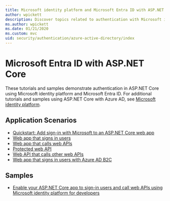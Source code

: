 ```yaml
---
title: Microsoft identity platform and Microsoft Entra ID with ASP.NET Core
author: wpickett
description: Discover topics related to authentication with Microsoft identity platform Microsoft Entra ID for web apps and APIs in ASP.NET Core.
ms.author: wpickett
ms.date: 01/21/2020
ms.custom: mvc
uid: security/authentication/azure-active-directory/index
---
```

# Microsoft Entra ID with ASP.NET Core

These tutorials and samples demonstrate authentication in ASP.NET Core using Microsoft identity platform and Microsoft Entra ID. For additional tutorials and samples using ASP.NET Core with Azure AD, see [Microsoft identity platform](/azure/active-directory/develop/).

## Application Scenarios

* [Quickstart: Add sign-in with Microsoft to an ASP.NET Core web app](/azure/active-directory/develop/web-app-quickstart?pivots=devlang-aspnet-core&tabs=windows)
* [Web app that signs in users](/azure/active-directory/develop/scenario-web-app-sign-user-overview?tabs=aspnetcore)
* [Web app that calls web APIs](/azure/active-directory/develop/scenario-web-app-call-api-overview)
* [Protected web API](/azure/active-directory/develop/scenario-protected-web-api-overview)
* [Web API that calls other web APIs](/azure/active-directory/develop/scenario-web-api-call-api-overview)
* [Web app that signs in users with Azure AD B2C](xref:security/authentication/azure-ad-b2c) <!-- Azure AD B2C excluded -->

## Samples

* [Enable your ASP.NET Core app to sign-in users and call web APIs using Microsoft identity platform for developers](https://github.com/Azure-Samples/active-directory-aspnetcore-webapp-openidconnect-v2/)
